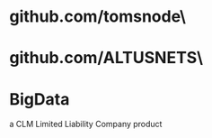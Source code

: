 # github.com/tomsnode\

# github.com/ALTUSNETS\
# BigData

a CLM Limited Liability Company product

